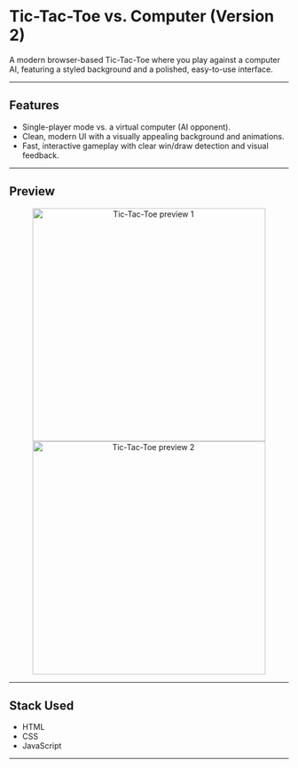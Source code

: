 # Tic-Tac-Toe vs. Computer (Version 2)

A modern browser-based Tic-Tac-Toe where you play against a computer AI, featuring a styled background and a polished, easy-to-use interface.

---

## Features
- Single-player mode vs. a virtual computer (AI opponent).  
- Clean, modern UI with a visually appealing background and animations.  
- Fast, interactive gameplay with clear win/draw detection and visual feedback.

---

## Preview

<p align="center">
  <img src="preview/001.png" alt="Tic-Tac-Toe preview 1" width="420" />
  <img src="preview/002.png" alt="Tic-Tac-Toe preview 2" width="420" />
</p>

---

## Stack Used
- HTML  
- CSS  
- JavaScript

---

